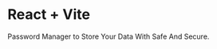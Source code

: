 # React + Vite

Password Manager to Store Your Data With Safe And Secure.       
 
   
 
        
         
        
   
  
     
